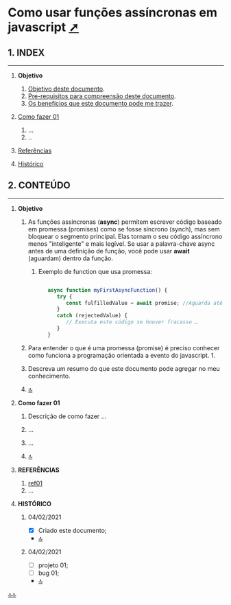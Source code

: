 # <span id="topo"><span>Como usar funções assíncronas em javascript <a href="functions_async.html" target="_blank" title="Pressione aqui para expandir este documento em nova aba." >  ➚ </a>

## **1. INDEX**

---

   1. **Objetivo**<span id="topo_Objetivo"><span>

      1. [Objetivo deste documento](#id_objetivo).
      2. [Pre-requisitos para compreensão deste documento](#id_pre_requisitos).
      3. [Os benefícios que este documento pode me trazer](#id_beneficios).

   2. [Como fazer 01](#Como_fazer_01)
      1. ...
      2. ..
   3. [Referências](#id_referencias)
   4. [Histórico](#id_historico)

## **2. CONTEÚDO**

---

   1. **Objetivo**

      1. <span id="id_objetivo"><span>As funções assíncronas (**async**) permitem escrever código baseado em promessa (promises) como se fosse síncrono (synch), mas sem bloquear o segmento principal. Elas tornam o seu código assíncrono menos "inteligente" e mais legível. Se usar a palavra-chave async antes de uma definição de função, você pode usar **await** (aguardam) dentro da função.
         1. Exemplo de function que usa promessa:

            ```javascript

               async function myFirstAsyncFunction() {
                  try {
                     const fulfilledValue = await promise; //Aguarda até que o evento seja executado. 
                  }
                  catch (rejectedValue) {
                     // Executa este código se houver fracasso …
                  }
               }

            ```

      2. <span id="id_pre_requisitos"></span> Para entender o que é uma promessa (promise) é preciso conhecer como funciona a programação orientada a evento do javascript.
         1. 
      3. <span id="id_beneficios"></span>Descreva um resumo do que este documento pode agregar no meu conhecimento.

      4. [🔝](#topo_Objetivo "Retorna ao topo")

   2. <span id=Como_fazer_01></span>**Como fazer 01**

      1. Descrição de como fazer ...
      2. ...
      3. ...

      4. [🔝](#topo_pessoais "Retorna ao topo")

   3. <span id=id_referencias></span>**REFERÊNCIAS**
      1. [ref01](ref01)
      2. ...

   4. <span id="id_historico"><span>**HISTÓRICO**

      1. 04/02/2021 <!--TODO: HISTÓRICO -->
         - [x] Criado este documento;

         - [🔝](#topo "Retorna ao topo")

      2. 04/02/2021 <!--FIXME: Falta fazer os item abaixo: -->
         - [ ] projeto 01;
         - [ ] bug 01;
         - [🔝](#topo "Retorna ao topo")

[🔝🔝](#topo "Retorna ao topo")

